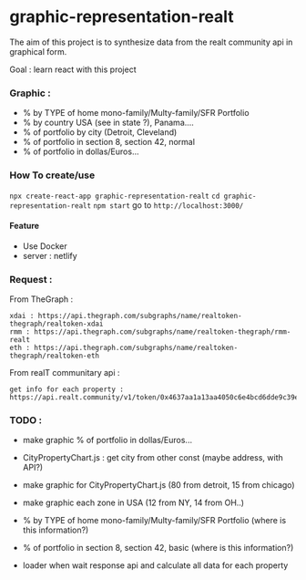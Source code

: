 # graphic-representation-realt

The aim of this project is to synthesize data from the realt community api in graphical form.

Goal : learn react with this project

### Graphic :

- % by TYPE of home mono-family/Multy-family/SFR Portfolio
- % by country USA (see in state ?), Panama....
- % of portfolio by city (Detroit, Cleveland)
- % of portfolio in section 8, section 42, normal
- % of portfolio in dollas/Euros...

### How To create/use

`npx create-react-app graphic-representation-realt`
`cd graphic-representation-realt`
`npm start`
go to `http://localhost:3000/`

#### Feature

- Use Docker
- server : netlify

### Request :

From TheGraph :

```shell
xdai : https://api.thegraph.com/subgraphs/name/realtoken-thegraph/realtoken-xdai
rmm : https://api.thegraph.com/subgraphs/name/realtoken-thegraph/rmm-realt
eth : https://api.thegraph.com/subgraphs/name/realtoken-thegraph/realtoken-eth
```

From realT communitary api :

```shell
get info for each property : https://api.realt.community/v1/token/0x4637aa1a13aa4050c6e4bcd6dde9c39e80e9dd54
```

### TODO :
- make graphic % of portfolio in dollas/Euros...
- CityPropertyChart.js : get city from other const (maybe address, with API?)
- make graphic for CityPropertyChart.js (80 from detroit, 15 from chicago)

- make graphic each zone in USA (12 from NY, 14 from OH..)


- % by TYPE of home mono-family/Multy-family/SFR Portfolio (where is this information?)
- % of portfolio in section 8, section 42, basic (where is this information?)

- loader when wait response api and calculate all data for each property
